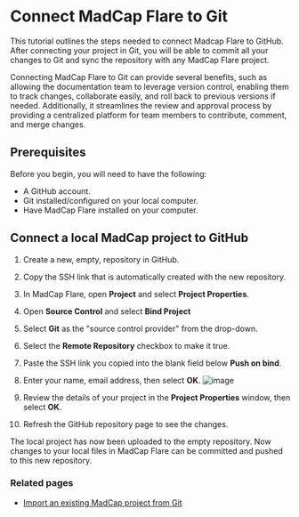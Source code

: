 # Connect MadCap Flare to Git
This tutorial outlines the steps needed to connect Madcap Flare to GitHub. After connecting your project in Git, you will be able to commit all your changes to Git and sync the repository with any MadCap Flare project. 

Connecting MadCap Flare to Git can provide several benefits, such as allowing the documentation team to leverage version control, enabling them to track changes, collaborate easily, and roll back to previous versions if needed. Additionally, it streamlines the review and approval process by providing a centralized platform for team members to contribute, comment, and merge changes. 

## Prerequisites
Before you begin, you will need to have the following:

- A GitHub account.
- Git installed/configured on your local computer.
- Have MadCap Flare installed on your computer.

## Connect a local MadCap project to GitHub
1. Create a new, empty, repository in GitHub.
2. Copy the SSH link that is automatically created with the new repository.
3. In MadCap Flare, open **Project** and select **Project Properties**.
4. Open **Source Control** and select **Bind Project**
5. Select **Git** as the "source control provider" from the drop-down.
6. Select the **Remote Repository** checkbox to make it true.
7. Paste the SSH link you copied into the blank field below **Push on bind**.
8. Enter your name, email address, then select **OK**.
   ![image](https://github.com/mcmillanpl/Sample/assets/156026947/22c739e4-b687-4bda-8dc4-3041c4a7764c)

9. Review the details of your project in the **Project Properties** window, then select **OK**.
10. Refresh the GitHub repository page to see the changes.

The local project has now been uploaded to the empty repository. Now changes to your local files in MadCap Flare can be committed and pushed to this new repository. 

### Related pages
- [Import an existing MadCap project from Git](https://github.com/mcmillanpl/Sample/edit/main/tutorials/import-existing-madcap-to-git.md)
